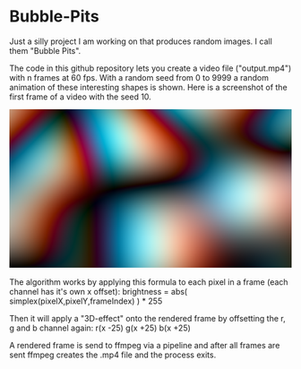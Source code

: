 # Bubble-Pits
Just a silly project I am working on that produces random images. I call them "Bubble Pits".

The code in this github repository lets you create a video file ("output.mp4") with n frames at 60 fps.
With a random seed from 0 to 9999 a random animation of these interesting shapes is shown.
Here is a screenshot of the first frame of a video with the seed 10.

![alt text](https://raw.githubusercontent.com/StylexTV/Bubble-Pits/master/image.png)

The algorithm works by applying this formula to each pixel in a frame (each channel has it's own x offset):
    brightness = abs( simplex(pixelX,pixelY,frameIndex) ) * 255

Then it will apply a "3D-effect" onto the rendered frame by offsetting the r, g and b channel again:
    r(x -25)
    g(x +25)
    b(x +25)
    
A rendered frame is send to ffmpeg via a pipeline and after all frames are sent ffmpeg creates the .mp4 file and the process exits.
